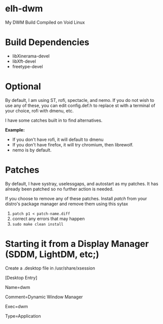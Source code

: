 # elh-dwm
My DWM Build
Compiled on Void Linux

# Build Dependencies
- libXinerama-devel
- libXft-devel
- freetype-devel

# Optional
By default, I am using ST, rofi, spectacle, and nemo.  If you do not wish to use any of these, you can edit config.def.h to replace st with a terminal of your choice, rofi with dmenu, etc.

I have some catches built in to find alternatives.

**Example:**

- If you don't have rofi, it will default to dmenu
- If you don't have firefox, it will try chromium, then librewolf.
- nemo is by default.

# Patches
By default, I have systray, uselessgaps, and autostart as my patches. It has already been patched so no further action is needed.

If you choose to remove any of these patches. Install *patch* from your distro's package manager and remove them using this sytax

1. `patch p1 < patch-name.diff`
2.  correct any errors that may happen
3. `sudo make clean install`

# Starting it from a Display Manager (SDDM, LightDM, etc;)
Create a .desktop file in /usr/share/xsession

[Desktop Entry]

Name=dwm

Comment=Dynamic Window Manager  

Exec=dwm

Type=Application
